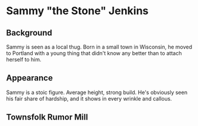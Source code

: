# Sammy "the Stone" Jenkins
## Background
Sammy is seen as a local thug. Born in a small town in Wisconsin, he moved to Portland with a young thing that didn't know any better than to attach herself to him.
## Appearance
Sammy is a stoic figure. Average height, strong build. He's obviously seen his fair share of hardship, and it shows in every wrinkle and callous. 
## Townsfolk Rumor Mill
